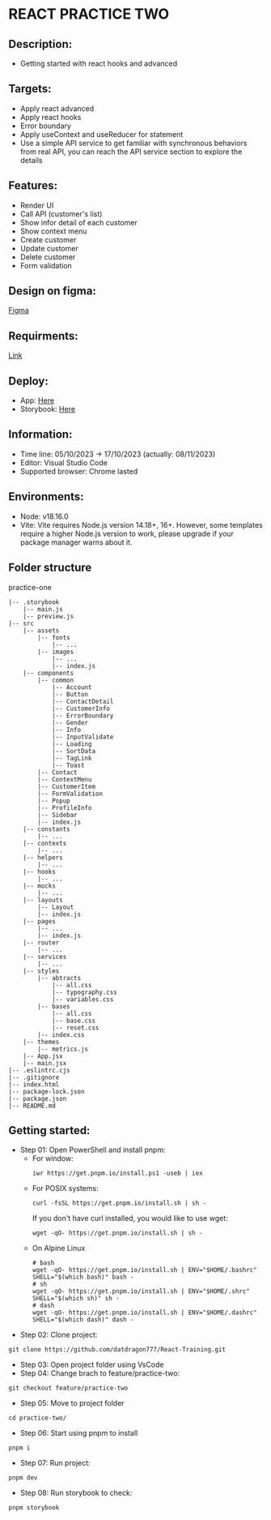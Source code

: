 # REACT PRACTICE TWO

## Description:

- Getting started with react hooks and advanced

## Targets:

- Apply react advanced
- Apply react hooks
- Error boundary
- Apply useContext and useReducer for statement
- Use a simple API service to get familiar with synchronous behaviors from real API, you can reach the API service section to explore the details

## Features:

- Render UI
- Call API (customer's list)
- Show infor detail of each customer
- Show context menu
- Create customer
- Update customer
- Delete customer
- Form validation

## Design on figma:

[Figma](<https://www.figma.com/file/G8rQ1mN8oQSyNX0AtO1pEn/Admin-Dashboard-UI-Kit-(Community)?node-id=807%3A12064&mode=dev>)

## Requirments:

[Link](https://docs.google.com/document/d/19Qo4_oPJ_4RUChv-pWWiLWvEqAoTi4FqskiA1oz2Nfw/edit?usp=sharing)

## Deploy:

- App: [Here](https://react-training-9zys5nyy0-datdragon777.vercel.app)
- Storybook: [Here](https://react-training-storybook-practice-two.vercel.app/?path=/docs/components-account--docs)

## Information:

- Time line: 05/10/2023 -> 17/10/2023 (actually: 08/11/2023)
- Editor: Visual Studio Code
- Supported browser: Chrome lasted

## Environments:

- Node: v18.16.0
- Vite: Vite requires Node.js version 14.18+, 16+. However, some templates require a higher Node.js version to work, please upgrade if your package manager warns about it.

## Folder structure

practice-one

```
|-- .storybook
    |-- main.js
    |-- preview.js
|-- src
    |-- assets
        |-- fonts
            |-- ...
        |-- images
            |-- ...
            |-- index.js
    |-- components
        |-- common
            |-- Account
            |-- Button
            |-- ContactDetail
            |-- CustomerInfo
            |-- ErrorBoundary
            |-- Gender
            |-- Info
            |-- InputValidate
            |-- Loading
            |-- SortData
            |-- TagLink
            |-- Toast
        |-- Contact
        |-- ContextMenu
        |-- CustomerItem
        |-- FormValidation
        |-- Popup
        |-- ProfileInfo
        |-- Sidebar
        |-- index.js
    |-- constants
        |-- ...
    |-- contexts
        |-- ...
    |-- helpers
        |-- ...
    |-- hooks
        |-- ...
    |-- mocks
        |-- ...
    |-- layouts
        |-- Layout
        |-- index.js
    |-- pages
        |-- ...
        |-- index.js
    |-- router
        |-- ...
    |-- services
        |-- ...
    |-- styles
        |-- abtracts
            |-- all.css
            |-- typography.css
            |-- variables.css
        |-- bases
            |-- all.css
            |-- base.css
            |-- reset.css
        |-- index.css
    |-- themes
        |-- metrics.js
    |-- App.jsx
    |-- main.jsx
|-- .eslintrc.cjs
|-- .gitignore
|-- index.html
|-- package-lock.json
|-- package.json
|-- README.md
```

## Getting started:

- Step 01: Open PowerShell and install pnpm:
  - For window:
    ```
    iwr https://get.pnpm.io/install.ps1 -useb | iex
    ```
  - For POSIX systems:
    ```
    curl -fsSL https://get.pnpm.io/install.sh | sh -
    ```
    If you don't have curl installed, you would like to use wget:
    ```
    wget -qO- https://get.pnpm.io/install.sh | sh -
    ```
  - On Alpine Linux
    ```
    # bash
    wget -qO- https://get.pnpm.io/install.sh | ENV="$HOME/.bashrc" SHELL="$(which bash)" bash -
    # sh
    wget -qO- https://get.pnpm.io/install.sh | ENV="$HOME/.shrc" SHELL="$(which sh)" sh -
    # dash
    wget -qO- https://get.pnpm.io/install.sh | ENV="$HOME/.dashrc" SHELL="$(which dash)" dash -
    ```
- Step 02: Clone project:

```
git clone https://github.com/datdragon777/React-Training.git
```

- Step 03: Open project folder using VsCode
- Step 04: Change brach to feature/practice-two:

```
git checkout feature/practice-two
```

- Step 05: Move to project folder

```
cd practice-two/
```

- Step 06: Start using pnpm to install

```
pnpm i
```

- Step 07: Run project:

```
pnpm dev
```

- Step 08: Run storybook to check:

```
pnpm storybook
```
